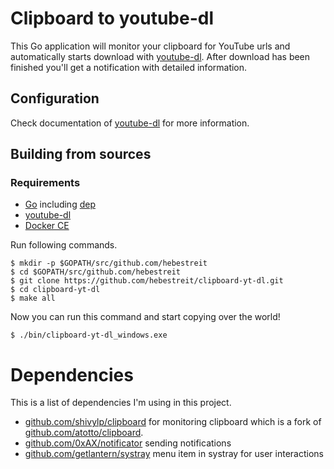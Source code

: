 # Clipboard to youtube-dl

This Go application will monitor your clipboard for YouTube urls and automatically starts download with [youtube-dl](https://github.com/rg3/youtube-dl/). After download has been finished you'll get a notification with detailed information.

## Configuration

Check documentation of [youtube-dl](https://github.com/rg3/youtube-dl/) for more information.

## Building from sources

### Requirements

* [Go](https://golang.org/doc/install) including [dep](https://github.com/golang/dep)
* [youtube-dl](https://github.com/rg3/youtube-dl/)
* [Docker CE](https://docs.docker.com/install/linux/docker-ce/ubuntu/#install-docker-ce)

Run following commands.

    $ mkdir -p $GOPATH/src/github.com/hebestreit
    $ cd $GOPATH/src/github.com/hebestreit
    $ git clone https://github.com/hebestreit/clipboard-yt-dl.git
    $ cd clipboard-yt-dl
    $ make all

Now you can run this command and start copying over the world!

    $ ./bin/clipboard-yt-dl_windows.exe

# Dependencies

This is a list of dependencies I'm using in this project.

* [github.com/shivylp/clipboard](https://github.com/shivylp/clipboard) for monitoring clipboard which is a fork of [github.com/atotto/clipboard](https://github.com/atotto/clipboard).
* [github.com/0xAX/notificator](https://github.com/0xAX/notificator) sending notifications
* [github.com/getlantern/systray](https://github.com/getlantern/systray) menu item in systray for user interactions